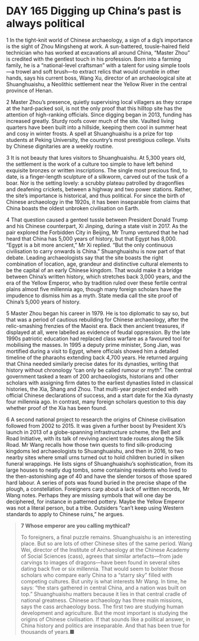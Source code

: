 # DAY 165 Digging up China’s past is always political
1 In the tight-knit world of Chinese archaeology, a sign of a dig’s importance is the sight of Zhou Mingsheng at work. A sun-battered, tousle-haired field technician who has worked at excavations all around China, “Master Zhou” is credited with the gentlest touch in his profession. Born into a farming family, he is a “national-level craftsman” with a talent for using simple tools—a trowel and soft brush—to extract relics that would crumble in other hands, says his current boss, Wang Xu, director of an archaeological site at Shuanghuaishu, a Neolithic settlement near the Yellow River in the central province of Henan.

2 Master Zhou’s presence, quietly supervising local villagers as they scrape at the hard-packed soil, is not the only proof that this hilltop site has the attention of high-ranking officials. Since digging began in 2013, funding has increased greatly. Sturdy roofs cover much of the site. Vaulted living quarters have been built into a hillside, keeping them cool in summer heat and cosy in winter frosts. A spell at Shuanghuaishu is a prize for top students at Peking University, the country’s most prestigious college. Visits by Chinese dignitaries are a weekly routine.

3 It is not beauty that lures visitors to Shuanghuaishu. At 5,300 years old, the settlement is the work of a culture too simple to have left behind exquisite bronzes or written inscriptions. The single most precious find, to date, is a finger-length sculpture of a silkworm, carved out of the tusk of a boar. Nor is the setting lovely: a scrubby plateau patrolled by dragonflies and deafening crickets, between a highway and two power stations. Rather, the site’s importance is historical, and thus political. For since the birth of Chinese archaeology in the 1920s, it has been inseparable from claims that China boasts the oldest unbroken civilisation on Earth.

4 That question caused a genteel tussle between President Donald Trump and his Chinese counterpart, Xi Jinping, during a state visit in 2017. As the pair explored the Forbidden City in Beijing, Mr Trump ventured that he had heard that China has 5,000 years of history, but that Egypt has 8,000. “Egypt is a bit more ancient,” Mr Xi replied. “But the only continuous civilisation to carry onwards is China.” Shuanghuaishu is now part of that debate. Leading archaeologists say that the site boasts the right combination of location, age, grandeur and distinctive cultural elements to be the capital of an early Chinese kingdom. That would make it a bridge between China’s written history, which stretches back 3,000 years, and the era of the Yellow Emperor, who by tradition ruled over these fertile central plains almost five millennia ago, though many foreign scholars have the impudence to dismiss him as a myth. State media call the site proof of China’s 5,000 years of history.

5 Master Zhou began his career in 1979. He is too diplomatic to say so, but that was a period of cautious rebuilding for Chinese archaeology, after the relic-smashing frenzies of the Maoist era. Back then ancient treasures, if displayed at all, were labelled as evidence of feudal oppression. By the late 1990s patriotic education had replaced class warfare as a favoured tool for mobilising the masses. In 1995 a deputy prime minister, Song Jian, was mortified during a visit to Egypt, where officials showed him a detailed timeline of the pharaohs extending back 4,700 years. He returned arguing that China needed similarly precise dates for its dynasties, writing that history without chronology “can only be called rumour or myth”. The central government tasked a team of 200 archaeologists, historians and other scholars with assigning firm dates to the earliest dynasties listed in classical histories, the Xia, Shang and Zhou. That multi-year project ended with official Chinese declarations of success, and a start date for the Xia dynasty four millennia ago. In contrast, many foreign scholars question to this day whether proof of the Xia has been found.

6 A second national project to research the origins of Chinese civilisation followed from 2002 to 2015. It was given a further boost by President Xi’s launch in 2013 of a globe-spanning infrastructure scheme, the Belt and Road Initiative, with its talk of reviving ancient trade routes along the Silk Road. Mr Wang recalls how those twin quests to find silk-producing kingdoms led archaeologists to Shuanghuaishu, and then in 2016, to two nearby sites where small urns turned out to hold children buried in silken funeral wrappings. He lists signs of Shuanghuaishu’s sophistication, from its large houses to neatly dug tombs, some containing residents who lived to the then-astonishing age of 40 and have the slender torsos of those spared hard labour. A series of pots was found buried in the precise shape of the plough, a constellation. Foreigners carp about a lack of written records, Mr Wang notes. Perhaps they are missing symbols that will one day be deciphered, for instance in patterned pottery. Maybe the Yellow Emperor was not a literal person, but a tribe. Outsiders “can’t keep using Western standards to apply to Chinese ruins,” he argues.

> **7 Whose emperor are you calling mythical?**
>
> To foreigners, a final puzzle remains. Shuanghuaishu is an interesting place. But so are lots of other Chinese sites of the same period. Wang Wei, director of the Institute of Archaeology at the Chinese Academy of Social Sciences (cass), agrees that similar artefacts—from jade carvings to images of dragons—have been found in several sites dating back five or six millennia. That would seem to bolster those scholars who compare early China to a “starry sky” filled with competing cultures. But unity is what interests Mr Wang. In time, he says: “the stars gathered in central China, and a nation was built on top.” Shuanghuaishu matters because it lies in that central cradle of national greatness. Chinese archaeology has three main missions, says the cass archaeology boss. The first two are studying human development and agriculture. But the most important is studying the origins of Chinese civilisation. If that sounds like a political answer, in China history and politics are inseparable. And that has been true for thousands of years.■
>

